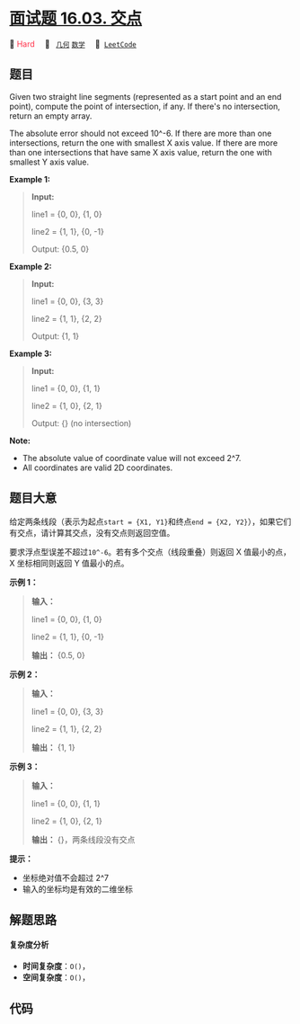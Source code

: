 # [面试题 16.03. 交点](https://leetcode.cn/problems/intersection-lcci)

🔴 <font color=#ff334b>Hard</font>&emsp; 🔖&ensp; [`几何`](/tag/geometry.md) [`数学`](/tag/math.md)&emsp; 🔗&ensp;[`LeetCode`](https://leetcode.cn/problems/intersection-lcci)

## 题目

Given two straight line segments (represented as a start point and an end
point), compute the point of intersection, if any. If there's no intersection,
return an empty array.

The absolute error should not exceed 10^-6. If there are more than one
intersections, return the one with smallest X axis value. If there are more
than one intersections that have same X axis value, return the one with
smallest Y axis value.

**Example 1:**

> 
> 
> 
> 
> 
> **Input:**
> 
> line1 = {0, 0}, {1, 0}
> 
> line2 = {1, 1}, {0, -1}
> 
> Output: {0.5, 0}

**Example 2:**

> 
> 
> 
> 
> 
> **Input:**
> 
> line1 = {0, 0}, {3, 3}
> 
> line2 = {1, 1}, {2, 2}
> 
> Output: {1, 1}

**Example 3:**

> 
> 
> 
> 
> 
> **Input:**
> 
> line1 = {0, 0}, {1, 1}
> 
> line2 = {1, 0}, {2, 1}
> 
> Output: {}  (no intersection)
> 
> 

**Note:**

  * The absolute value of coordinate value will not exceed 2^7.
  * All coordinates are valid 2D coordinates.


## 题目大意

给定两条线段（表示为起点`start = {X1, Y1}`和终点`end = {X2, Y2}`），如果它们有交点，请计算其交点，没有交点则返回空值。

要求浮点型误差不超过`10^-6`。若有多个交点（线段重叠）则返回 X 值最小的点，X 坐标相同则返回 Y 值最小的点。



**示例 1：**

> 
> 
> 
> 
> 
> **输入：**
> 
> line1 = {0, 0}, {1, 0}
> 
> line2 = {1, 1}, {0, -1}
> 
> **输出：** {0.5, 0}
> 
> 

**示例 2：**

> 
> 
> 
> 
> 
> **输入：**
> 
> line1 = {0, 0}, {3, 3}
> 
> line2 = {1, 1}, {2, 2}
> 
> **输出：** {1, 1}
> 
> 

**示例 3：**

> 
> 
> 
> 
> 
> **输入：**
> 
> line1 = {0, 0}, {1, 1}
> 
> line2 = {1, 0}, {2, 1}
> 
> **输出：** {}，两条线段没有交点
> 
> 



**提示：**

  * 坐标绝对值不会超过 2^7
  * 输入的坐标均是有效的二维坐标


## 解题思路

#### 复杂度分析

- **时间复杂度**：`O()`，
- **空间复杂度**：`O()`，

## 代码

```javascript

```